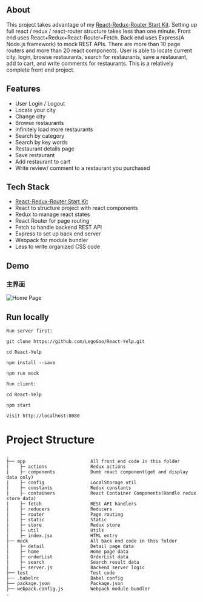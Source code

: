 ## About ##
This project takes advantage of my [React-Redux-Router Start Kit](https://github.com/LegoGao/boilerPlate). Setting up full react / redux / react-router structure takes less than one minute. Front end uses React+Redux+React-Router+Fetch. Back end uses Express(A Node.js framework) to mock REST APIs. There are more than 10 page routers and more than 20 react components. User is able to locate current city, login, browse restaurants, search for restaurants, save a restaurant, add to cart, and write comments for restaurants. This is a relatively complete front end project.

## Features ##
- User Login / Logout
- Locate your city
- Change city
- Browse restaurants
- Infinitely load more restaurants
- Search by category
- Search by key words
- Restaurant details page
- Save restaurant
- Add restaurant to cart
- Write review/ comment to a restaurant you purchased

## Tech Stack ##
- [React-Redux-Router Start Kit](https://github.com/LegoGao/boilerPlate)
- React to structure project with react components
- Redux to manage react states
- React Router for page routing
- Fetch to handle backend REST API
- Express to set up back end server
- Webpack for module bundler
- Less to write organized CSS code

## Demo
### 主界面 ###
![Home Page](gifs/HomePage.gif)

## Run locally
```
Run server first:

git clone https://github.com/LegoGao/React-Yelp.git

cd React-Yelp

npm install --save

npm run mock
```

```
Run client:

cd React-Yelp

npm start

Visit http://localhost:8080
```

# Project Structure

```
.
├── app                        All front end code in this folder
|    ├─ actions                Redux actions
|    ├─ components             Dumb react component(get and display data only)
|    ├─ config                 LocalStorage util
|    ├─ constants              Redux constants
|    ├─ containers             React Container Components(Handle redux store data)
|    ├─ fetch                  RESt API handlers
|    ├─ reducers               Reducers
|    ├─ router                 Page routing
|    ├─ static                 Static
|    ├─ store                  Redux store
|    ├─ util                   Utils
|    ├─ index.jsx              HTML entry
├── mock                       All back end code in this folder
|    ├─ detail                 Detail page data
|    ├─ home                   Home page data
|    ├─ orderList              OrderList data
|    ├─ search                 Search result data
|    ├─ server.js              Backend server logic
├── test                       Test code
├── .babelrc                   Babel config
├── package.json               Package.json
├── webpack.config.js          Webpack module bundler
.

```

